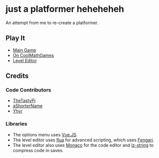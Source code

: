 # just a platformer heheheheh

An attempt from me to re-create a platformer.

## Play It

- [Main Game](https://thetastypi.github.io/just-a-platformer/index.html)
- [On CoolMathGames](https://www.coolmathgames.com/0-just-a-platformer)
- [Level Editor](https://thetastypi.github.io/just-a-platformer/levelEditor/index.html)

## Credits

### Code Contributors

- [TheTastyPi](https://thetastypi.github.io/)
- [aShorterName](https://github.com/aShorterName)
- [Yhvr](https://yhvr.me/)

### Libraries

- The options menu uses [Vue.JS](https://vuejs.org/).
- The level editor uses [flua](https://github.com/fiatjaf/flua) for advanced scripting, which uses [Fengari](https://fengari.io/).
- The level editor also uses [Monaco](https://github.com/Microsoft/monaco-editor) for the code editor and [lz-string](https://github.com/pieroxy/lz-string/) to compress code in saves.
